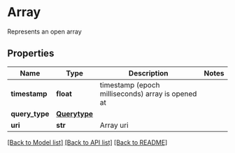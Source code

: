 # Array

Represents an open array

## Properties

| Name           | Type                          | Description                                       | Notes |
| -------------- | ----------------------------- | ------------------------------------------------- | ----- |
| **timestamp**  | **float**                     | timestamp (epoch milliseconds) array is opened at |
| **query_type** | [**Querytype**](Querytype.md) |                                                   |
| **uri**        | **str**                       | Array uri                                         |

[[Back to Model list]](../README.md#documentation-for-models) [[Back to API list]](../README.md#documentation-for-api-endpoints) [[Back to README]](../README.md)
